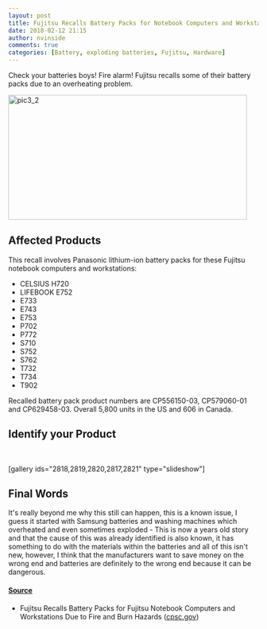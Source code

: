 ```yaml
---
layout: post
title: Fujitsu Recalls Battery Packs for Notebook Computers and Workstations Due to Fire and Burn Hazards
date: 2018-02-12 21:15
author: nvinside
comments: true
categories: [Battery, exploding batteries, Fujitsu, Hardware]
---
```

Check your batteries boys! Fire alarm! Fujitsu recalls some of their battery packs due to an overheating problem.

<img class=" size-full wp-image-2817 aligncenter" src="https://chefkochblog.files.wordpress.com/2018/02/pic3_2.png" alt="pic3_2" width="480" height="251" />

<!--more-->

<h2>Affected Products</h2>

This recall involves Panasonic lithium-ion battery packs for these Fujitsu notebook computers and workstations:

<ul>
    <li>CELSIUS H720</li>
    <li>LIFEBOOK E752</li>
    <li>E733</li>
    <li>E743</li>
    <li>E753</li>
    <li>P702</li>
    <li>P772</li>
    <li>S710</li>
    <li>S752</li>
    <li>S762</li>
    <li>T732</li>
    <li>T734</li>
    <li>T902</li>
</ul>

Recalled battery pack product numbers are CP556150-03, CP579060-01 and CP629458-03. Overall 5,800 units in the US and 606 in Canada.

<h2>Identify your Product</h2>

&nbsp;

[gallery ids="2818,2819,2820,2817,2821" type="slideshow"]

<h4></h4>

<h2>Final Words</h2>

It's really beyond me why this still can happen, this is a known issue, I guess it started with Samsung batteries and washing machines which overheated and even sometimes exploded - This is now a years old story and that the cause of this was already identified is also known, it has something to do with the materials within the batteries and all of this isn't new, however, I think that the manufacturers want to save money on the wrong end and batteries are definitely to the wrong end because it can be dangerous.

<h4><span style="text-decoration:underline;">Source</span></h4>

<ul>
    <li>Fujitsu Recalls Battery Packs for Fujitsu Notebook Computers and Workstations Due to Fire and Burn Hazards (<a href="https://www.cpsc.gov/Recalls/2018/Fujitsu-Recalls-Battery-Packs-for-Fujitsu-Notebook-Computers-and-Workstations-Due-to-Fire-and-Burn-Hazards" target="_blank" rel="noopener">cpsc.gov</a>)</li>
</ul>
